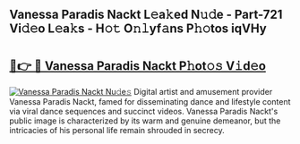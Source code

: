 ## Vanessa Paradis Nackt L𝚎a𝚔ed N𝚞𝚍e - Part-721 Vi𝚍𝚎o L𝚎a𝚔s - H𝚘𝚝 O𝚗𝚕yf𝚊ns P𝚑𝚘tos iqVHy

# <h2><a href="http://kf6ppq.oniu.top/?m=Vanessa+Paradis+Nackt">🔗👉 🔴 Vanessa Paradis Nackt P𝚑ot𝚘𝚜 V𝚒d𝚎o</a></h2>

[![Vanessa Paradis Nackt Nu𝚍e𝚜](https://i.imgur.com/0qMVB7G.gif)](http://kf6ppq.oniu.top/?m=Vanessa+Paradis+Nackt)
Digital artist and amusement provider Vanessa Paradis Nackt, famed for disseminating dance and lifestyle content via viral dance sequences and succinct videos. Vanessa Paradis Nackt's public image is characterized by its warm and genuine demeanor, but the intricacies of his personal life remain shrouded in secrecy.  
